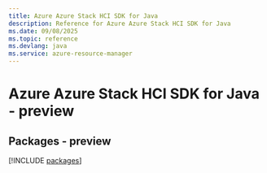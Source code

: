 ```yaml
---
title: Azure Azure Stack HCI SDK for Java
description: Reference for Azure Azure Stack HCI SDK for Java
ms.date: 09/08/2025
ms.topic: reference
ms.devlang: java
ms.service: azure-resource-manager
---
```

# Azure Azure Stack HCI SDK for Java - preview
## Packages - preview
[!INCLUDE [packages](azure-stack-hci-index.md)]